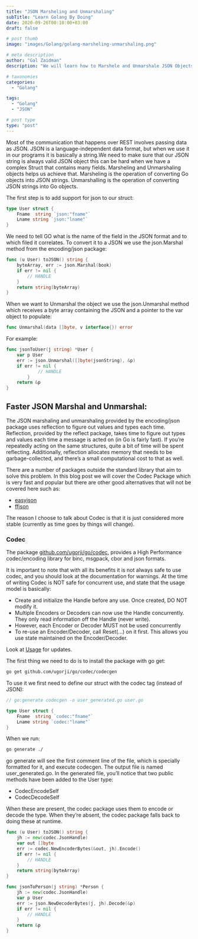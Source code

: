 ```yaml
---
title: "JSON Marsheling and Unmarshaling"
subTitle: "Learn Golang By Doing"
date: 2020-09-26T00:10:00+03:00
draft: false

# post thumb
image: "images/Golang/golang-marsheling-unmarshaling.png"

# meta description
author: "Gal Zaidman"
description: "We will learn how to Marshele and Unmarshale JSON Objects in Golang"

# taxonomies
categories:
  - "Golang"

tags:
  - "Golang"
  - "JSON"

# post type
type: "post"
---
```


Most of the communication that happens over REST involves passing data as JSON.
JSON is a language-independent data format, but when we use it in our programs it is basically a string.We need to make sure that our JSON string is always valid JSON object this can be hard when we have a complex Struct that contains many fields. Marsheling and Unmarshaling objects helps us achieve that.
Marsheling is the operation of converting Go objects into JSON strings.
Unmarshalling is the operation of converting JSON strings into Go objects.

The first step is to add support for json to our struct:

```go
type User struct {
	Fname  string `json:"fname"`
	Lname string `json:"lname"`
}
```

We need to tell GO what is the name of the field in the JSON format and to which filed it correlates.
To convert it to a JSON we use the json.Marshal method from the encoding/json package:

```go
func (u User) toJSON() string {
    byteArray, err := json.Marshal(book)
    if err != nil {
        // HANDLE
    }
    return string(byteArray)
}
```

When we want to Unmarshal the object we use the json.Unmarshal method which receives a byte array containing the JSON and a pointer to the var object to populate:

```go
func Unmarshal(data []byte, v interface{}) error
```

For example:

```go
func jsonToUser(j string) *User {
    var p User
    err := json.Unmarshal([]byte(jsonString), &p)
    if err != nil {
            // HANDLE
        }
    return &p
}
```

## Faster JSON Marshal and Unmarshal:

The JSON marshaling and unmarshaling provided by the encoding/json package uses reflection to figure out values and types each time. Reflection, provided by the reflect package, takes time to figure out types and values each time a message is acted on (in Go is fairly fast).
If you’re repeatedly acting on the same structures, quite a bit of time will be spent reflecting.
Additionally, reflection allocates memory that needs to be garbage-collected, and there’s a small computational cost to that as well.

There are a number of packages outside the standard library that aim to solve this problem.
In this blog post we will cover the Codec Package which is very fast and popular but there are other good alternatives that will not be covered here such as:

- [easyjson](https://pkg.go.dev/github.com/mailru/easyjson)
- [ffjson](https://pkg.go.dev/github.com/pquerna/ffjson/ffjson)

The reason I choose to talk about Codec is that it is just considered more stable (currently as time goes by things will change).

### Codec

The package [github.com/ugorji/go/codec](https://pkg.go.dev/github.com/ugorji/go/codec?tab=doc), provides a High Performance codec/encoding library for binc, msgpack, cbor and json formats.

It is important to note that with all its benefits it is not always safe to use codec, and you should look at the documentation for warnings.
At the time of writing Codec is NOT safe for concurrent use, and state that the usage model is basically:

- Create and initialize the Handle before any use.
  Once created, DO NOT modify it.
- Multiple Encoders or Decoders can now use the Handle concurrently.
  They only read information off the Handle (never write).
- However, each Encoder or Decoder MUST not be used concurrently
- To re-use an Encoder/Decoder, call Reset(...) on it first.
  This allows you use state maintained on the Encoder/Decoder.

Look at [Usage](https://pkg.go.dev/github.com/ugorji/go/codec#hdr-Usage) for updates.

The first thing we need to do is to install the package with go get:

```bash
go get github.com/ugorji/go/codec/codecgen
```

To use it we first need to define our struct with the codec tag (instead of JSON):

```go
// go:generate codecgen -o user_generated.go user.go

type User struct {
	Fname  string `codec:"fname"`
	Lname string `codec:"lname"`
}
```

When we run:

```bash
go generate ./
```

go generate will see the first comment line of the file, which is specially formatted for it, and execute codecgen. The output file is named user_generated.go.
In the generated file, you’ll notice that two public methods have been added to the User type:

- CodecEncodeSelf
- CodecDecodeSelf

When these are present, the codec package uses them to encode or decode the type. When they’re absent, the codec package falls back to doing these at runtime.

```go
func (u User) toJSON() string {
    jh := new(codec.JsonHandle)
    var out []byte
    err := codec.NewEncoderBytes(&out, jh).Encode()
    if err != nil {
        // HANDLE
    }
    return string(byteArray)
}
```

```go
func jsonToPerson(j string) *Person {
    jh := new(codec.JsonHandle)
    var p User
    err := json.NewDecoderBytes(j, jh).Decode(&p)
    if err != nil {
        // HANDLE
    }
    return &p
}
```
